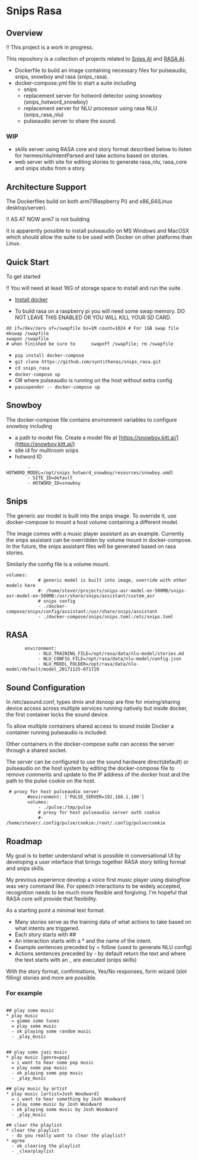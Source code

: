 # Snips Rasa

## Overview

!! This project is a work in progress. 

This repository is a collection of projects related to [Snips AI](http://snips.ai)  and [RASA AI](http://rasa.ai).


- Dockerfile to build an image containing necessary files for pulseaudio, snips, snowboy and rasa (snips_rasa). 
- docker-compose.yml file to start a suite including 
    - snips
    - replacement server for hotword detector using snowboy (snips_hotword_snowboy)
    - replacement server for NLU processor using rasa NLU (snips_rasa_nlu)
    - pulseaudio server to share the sound.
    
### WIP    
- skills server using RASA core and story format described below to listen for hermes/nlu/intentParsed and take actions based on stories.
- web server with site for editing stories to generate rasa_nlu, rasa_core and snips stubs from a story.

## Architecture Support

The Dockerfiles build on both arm7(Raspberry Pi) and x86_64(Linux desktop/server).

!! AS AT NOW arm7 is not building 


It is apparently possible to install pulseaudio on MS Windows and MacOSX which should allow the suite to be used with Docker on other platforms than Linux.

    
## Quick Start

To get started 

!! You will need at least 16G of storage space to install and run the suite.

- [Install docker](https://www.google.com.au/url?sa=t&rct=j&q=&esrc=s&source=web&cd=1&cad=rja&uact=8&ved=0ahUKEwiPkYafmt3XAhUKJZQKHU3DBO4QFggoMAA&url=https%3A%2F%2Fdocs.docker.com%2Fengine%2Finstallation%2F&usg=AOvVaw3LbZ234MXDYJLII4P-TXAZ)


- To build rasa on a raspberry pi you will need some swap memory. DO NOT LEAVE THIS ENABLED OR YOU WILL KILL YOUR SD CARD.
```
dd if=/dev/zero of=/swapfile bs=1M count=1024 # For 1GB swap file
mkswap /swapfile
swapon /swapfile
# when finished be sure to      swapoff /swapfile; rm /swapfile
```


- ```pip install docker-compose```
- ```git clone https://github.com/syntithenai/snips_rasa.git```
- ```cd snips_rasa```
- ```docker-compose up```
- OR where pulseaudio is running on the host without extra config
- ```pasuspender -- docker-compose up```


    
## Snowboy
The docker-compose file contains environment variables to configure snowboy including 

- a path to model file. Create a model file at [https://snowboy.kitt.ai/](https://snowboy.kitt.ai/)
- site id for multiroom snips
- hotword ID 


```    environment:
        - HOTWORD_MODEL=/opt/snips_hotword_snowboy/resources/snowboy.umdl
        - SITE_ID=default
        - HOTWORD_ID=snowboy
```

## Snips

The generic asr model is built into the snips image. To override it, use docker-compose to mount a host volume containing a different model.

The image comes with a music player assistant as an example. Currently the snips assistant can be overridden by volume mount in docker-compose. In the future, the snips assistant files will be generated based on rasa stories.

Similarly the config file is a volume mount.

```
volumes:
            # generic model is built into image, override with other models here
            #- /home/stever/projects/snips-asr-model-en-500MB/snips-asr-model-en-500MB:/usr/share/snips/assistant/custom_asr
            # snips config
            - ./docker-compose/snips/config/assistant:/usr/share/snips/assistant
            - ./docker-compose/snips/snips.toml:/etc/snips.toml
```    


    
## RASA    

```       
       environment:
            - NLU_TRAINING_FILE=/opt/rasa/data/nlu-model/stories.md
            - NLU_CONFIG_FILE=/opt/rasa/data/nlu-model/config.json
            - NLU_MODEL_FOLDER=/opt/rasa/data/nlu-model/default/model_20171125-071720
 ```    


## Sound Configuration

In /etc/asound.conf, types dmix and dsnoop are fine for mixing/sharing device access across multiple services running natively but inside docker, the first container locks the sound device.

To allow multiple containers shared access to sound inside Docker a container running pulseaudio is included.

Other containers in the docker-compose suite can access the server through a shared socket. 

The server can be configured to use the sound hardware direct(default) or pulseaudio on the host system by editing the docker-compose file to remove comments and update to the IP address of the docker host and the path to the pulse cookie on the host.

```
 # proxy for host pulseaudio server
        #environment: ['PULSE_SERVER=192.168.1.100']
        volumes: 
            - ./pulse:/tmp/pulse
            # proxy for host pulseaudio server auth cookie
            #- /home/stever/.config/pulse/cookie:/root/.config/pulse/cookie
```

    
    
## Roadmap

My goal is to better understand what is possible in conversational UI by developing a user interface that
brings together RASA story telling format and snips skills.

My previous experience develop a voice first music player using dialogflow was very command like. For speech interactions to be widely accepted, recognition needs to be much more flexible and forgiving. I'm hopeful that RASA core will provide that flexibility.

As a starting point a minimal text format.

- Many stories serve as the training data of what actions to take based on what intents are triggered.
- Each story starts with ##
- An interaction starts with a * and the name of the intent.
- Example sentences preceded by = follow (used to generate NLU config)
- Actions sentences preceded by - by default return the text and where the text starts with an _ are executed (snips skills)


With the story format, confirmations, Yes/No responses, form wizard (slot filling) stories and more are possible.



### For example
```

## play some music
* play music
  = gimme some tunes
  = play some music
  - ok playing some random music
  - _play_music
  

## play some jazz music
* play music [genre=pop]
  = i want to hear some pop music
  = play some pop music
  - ok playing some pop music
  - _play_music

## play music by artist
* play music [artist=Josh Woodward]
  = i want to hear something by Josh Woodward
  = play some music by Josh Woodward
  - ok playing some music by Josh Woodward
  - _play_music

## clear the playlist
* clear the playlist
  - do you really want to clear the playlist?
* agree
  - ok clearing the playlist
  - _clearplaylist

```


